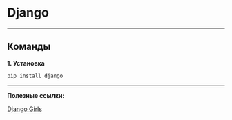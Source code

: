 # Django
---
## Команды

**1. Установка**

```python
pip install django
```

---
**Полезные ссылки:**

[Django Girls](https://tutorial.djangogirls.org/ru/)

